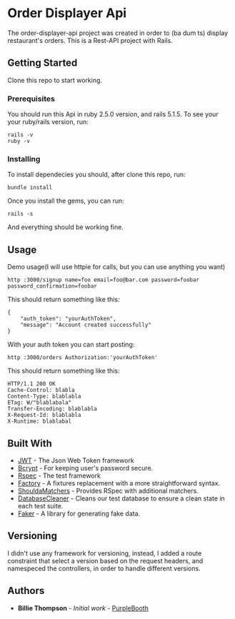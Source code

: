 # Order Displayer Api
The order-displayer-api project was created in order to (ba dum ts) display restaurant's orders.
This is a Rest-API project with Rails.

## Getting Started

Clone this repo to start working.

### Prerequisites

You should run this Api in ruby 2.5.0 version, and rails 5.1.5.
To see your your ruby/rails version, run:

```
rails -v
ruby -v
```

### Installing

To install dependecies you should, after clone this repo, run:
```
bundle install
```
Once you install the gems, you can run:
```
rails -s
```
And everything should be working fine.



## Usage
Demo usage(I will use httpie for calls, but you can use anything you want)

```
http :3000/signup name=foo email=foo@bar.com password=foobar password_confirmation=foobar
```
This should return something like this:
```
{
    "auth_token": "yourAuthToken",
    "message": "Account created successfully"
}
```

With your auth token you can start posting:

```
http :3000/orders Authorization:'yourAuthToken'
```

This should return something like this:

```
HTTP/1.1 200 OK
Cache-Control: blabla
Content-Type: blablabla
ETag: W/"blablabala"
Transfer-Encoding: blablabla
X-Request-Id: blablabla
X-Runtime: blablabal
```

## Built With

* [JWT](https://github.com/jwt/ruby-jwt) - The Json Web Token framework
* [Bcrypt](https://github.com/codahale/bcrypt-ruby) - For keeping user's password secure.
* [Rspec](https://github.com/rspec/rspec-rails) - The test framework
* [Factory](https://github.com/thoughtbot/factory_bot_rails) - A fixtures replacement with a more straightforward syntax. 
* [ShouldaMatchers](https://github.com/thoughtbot/shoulda-matchers) - Provides RSpec with additional matchers.
* [DatabaseCleaner](https://github.com/DatabaseCleaner/database_cleaner) - Cleans our test database to ensure a clean state in each test suite.
* [Faker](https://github.com/stympy/faker) - A library for generating fake data.


## Versioning

I didn't use any framework for versioning, instead, I added a route constraint that select a version based on the request headers, and namespeced the controllers, in order to handle different versions. 

## Authors

* **Billie Thompson** - *Initial work* - [PurpleBooth](https://github.com/PurpleBooth)
